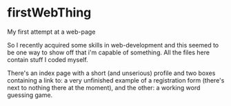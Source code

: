 # firstWebThing
My first attempt at a web-page

So I recently acquired some skills in web-development and this seemed to be one way to show off that i'm capable of something.
All the files here contain stuff I coded myself.

There's an index page with a short (and unserious) profile and two boxes containing a link to: a very unfinished example of a registration form (there's next to nothing there at the moment), and the other: a working word guessing game.

